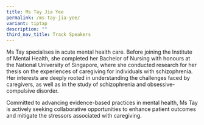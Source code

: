 ```yaml
---
title: Ms Tay Jia Yee
permalink: /ms-tay-jia-yee/
variant: tiptap
description: ""
third_nav_title: Track Speakers
---
```

<p></p>
<p>Ms Tay specialises in acute mental health care. Before joining the Institute
of Mental Health, she completed her Bachelor of Nursing with honours at
the National University of Singapore, where she conducted research for
her thesis on the experiences of caregiving for individuals with schizophrenia.
Her interests are deeply rooted in understanding the challenges faced by
caregivers, as well as in the study of schizophrenia and obsessive-compulsive
disorder.</p>
<p>Committed to advancing evidence-based practices in mental health, Ms Tay
is actively seeking collaborative opportunities to enhance patient outcomes
and mitigate the stressors associated with caregiving.</p>